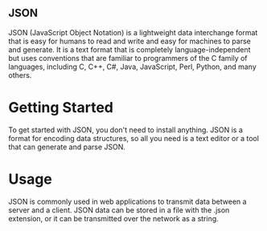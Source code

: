 ## JSON

JSON (JavaScript Object Notation) is a lightweight data interchange format that is easy for humans to read and write and easy for machines to parse and generate. It is a text format that is completely language-independent but uses conventions that are familiar to programmers of the C family of languages, including C, C++, C#, Java, JavaScript, Perl, Python, and many others.

# Getting Started

To get started with JSON, you don't need to install anything. JSON is a format for encoding data structures, so all you need is a text editor or a tool that can generate and parse JSON.

# Usage

JSON is commonly used in web applications to transmit data between a server and a client. JSON data can be stored in a file with the .json extension, or it can be transmitted over the network as a string.
